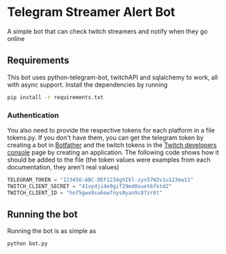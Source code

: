 # Telegram Streamer Alert Bot
A simple bot that can check twitch streamers and notify when they go online

## Requirements
This bot uses python-telegram-bot, twitchAPI and sqlalchemy to work, all with async support. Install the dependencies by running
```bash
pip install -r requirements.txt
```
### Authentication
You also need to provide the respective tokens for each platform in a file tokens.py. If you don't have them, you can get the telegram token by creating a bot in [Botfather](https://t.me/BotFather) and the twitch tokens in the [Twitch developers console](https://dev.twitch.tv/console) page by creating an application. The following code shows how it should be added to the file (the token values were examples from each documentation, they aren't real values)
```py
TELEGRAM_TOKEN = "123456:ABC-DEF1234ghIkl-zyx57W2v1u123ew11"
TWITCH_CLIENT_SECRET = "41vpdji4e9gif29md0ouet6fktd2"
TWITCH_CLIENT_ID = "hof5gwx0su6owfnys0yan9c87zr6t"
```

## Running the bot
Running the bot is as simple as
```bash
python bot.py
```
